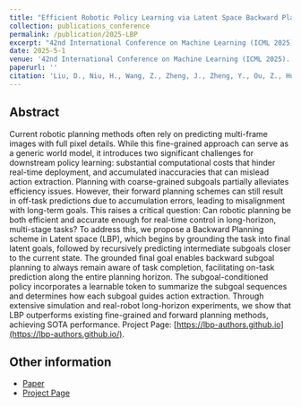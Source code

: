 ```yaml
---
title: "Efficient Robotic Policy Learning via Latent Space Backward Planning"
collection: publications_conference
permalink: /publication/2025-LBP
excerpt: "42nd International Conference on Machine Learning (ICML 2025)."
date: 2025-5-1
venue: '42nd International Conference on Machine Learning (ICML 2025).'
paperurl: ''
citation: 'Liu, D., Niu, H., Wang, Z., Zheng, J., Zheng, Y., Ou, Z., Hu, J., Li, J., <b>Zhan, X.</b> Efficient Robotic Policy Learning via Latent Space Backward Planning. In the <i>42nd International Conference on Machine Learning (ICML 2025)</i>.'
---
```


Abstract
---
Current robotic planning methods often rely on predicting multi-frame images with full pixel details. While this fine-grained approach can serve as a generic world model, it introduces two significant challenges for downstream policy learning: substantial computational costs that hinder real-time deployment, and accumulated inaccuracies that can mislead action extraction. Planning with coarse-grained subgoals partially alleviates efficiency issues. However, their forward planning schemes can still result in off-task predictions due to accumulation errors, leading to misalignment with long-term goals. This raises a critical question: Can robotic planning be both efficient and accurate enough for real-time control in long-horizon, multi-stage tasks? To address this, we propose a Backward Planning scheme in Latent space (LBP), which begins by grounding the task into final latent goals, followed by recursively predicting intermediate subgoals closer to the current state. The grounded final goal enables backward subgoal planning to always remain aware of task completion, facilitating on-task prediction along the entire planning horizon. The subgoal-conditioned policy incorporates a learnable token to summarize the subgoal sequences and determines how each subgoal guides action extraction. Through extensive simulation and real-robot long-horizon experiments, we show that LBP outperforms existing fine-grained and forward planning methods, achieving SOTA performance. Project Page: [https://lbp-authors.github.io](https://lbp-authors.github.io/).


Other information
---
* [Paper](https://openreview.net/forum?id=DJiouYdH19)
* [Project Page](https://lbp-authors.github.io/)
